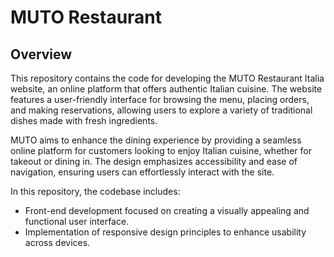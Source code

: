 ﻿# MUTO Restaurant
## Overview

This repository contains the code for developing the MUTO Restaurant Italia website, an online platform that offers authentic Italian cuisine. The website features a user-friendly interface for browsing the menu, placing orders, and making reservations, allowing users to explore a variety of traditional dishes made with fresh ingredients.

MUTO aims to enhance the dining experience by providing a seamless online platform for customers looking to enjoy Italian cuisine, whether for takeout or dining in. The design emphasizes accessibility and ease of navigation, ensuring users can effortlessly interact with the site.

In this repository, the codebase includes:

- Front-end development focused on creating a visually appealing and functional user interface.
- Implementation of responsive design principles to enhance usability across devices.

